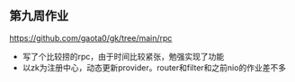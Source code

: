 ## 第九周作业
https://github.com/gaota0/gk/tree/main/rpc
- 写了个比较捞的rpc，由于时间比较紧张，勉强实现了功能
- 以zk为注册中心，动态更新provider。router和filter和之前nio的作业差不多